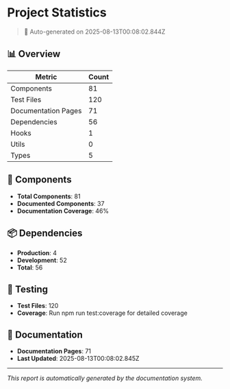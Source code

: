 # Project Statistics

> 🤖 Auto-generated on 2025-08-13T00:08:02.844Z

## 📊 Overview

| Metric | Count |
|--------|-------|
| Components | 81 |
| Test Files | 120 |
| Documentation Pages | 71 |
| Dependencies | 56 |
| Hooks | 1 |
| Utils | 0 |
| Types | 5 |

## 🧩 Components

- **Total Components**: 81
- **Documented Components**: 37
- **Documentation Coverage**: 46%

## 📦 Dependencies

- **Production**: 4
- **Development**: 52
- **Total**: 56

## 🧪 Testing

- **Test Files**: 120
- **Coverage**: Run npm run test:coverage for detailed coverage

## 📝 Documentation

- **Documentation Pages**: 71
- **Last Updated**: 2025-08-13T00:08:02.845Z

---

*This report is automatically generated by the documentation system.*
